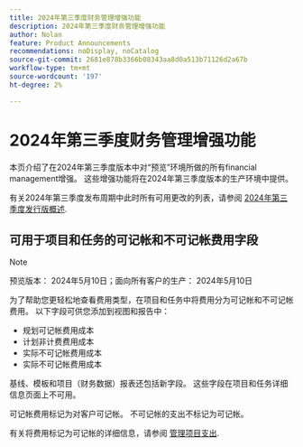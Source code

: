 ```yaml
---
title: 2024年第三季度财务管理增强功能
description: 2024年第三季度财务管理增强功能
author: Nolan
feature: Product Announcements
recommendations: noDisplay, noCatalog
source-git-commit: 2681e878b3366b08343aa8d0a513b71126d2a67b
workflow-type: tm+mt
source-wordcount: '197'
ht-degree: 2%

---
```


# 2024年第三季度财务管理增强功能

本页介绍了在2024年第三季度版本中对“预览”环境所做的所有financial management增强。 这些增强功能将在2024年第三季度版本的生产环境中提供。

有关2024年第三季度发布周期中此时所有可用更改的列表，请参阅 [2024年第三季度发行版概述](/help/quicksilver/product-announcements/product-releases/24-q3-release-activity/24-q3-release-overview.md).

## 可用于项目和任务的可记帐和不可记帐费用字段

>[!NOTE]
>
>预览版本： 2024年5月10日；面向所有客户的生产： 2024年5月10日

为了帮助您更轻松地查看费用类型，在项目和任务中将费用分为可记帐和不可记帐费用。 以下字段可供您添加到视图和报告中：

* 规划可记帐费用成本
* 计划非计费费用成本
* 实际不可记帐费用成本
* 实际不可记帐费用成本

基线、模板和项目（财务数据）报表还包括新字段。 这些字段在项目和任务详细信息页面上不可用。

可记帐费用标记为对客户可记帐。 不可记帐的支出不标记为可记帐。

有关将费用标记为可记帐的详细信息，请参阅 [管理项目支出](/help/quicksilver/manage-work/projects/project-finances/manage-project-expenses.md).

